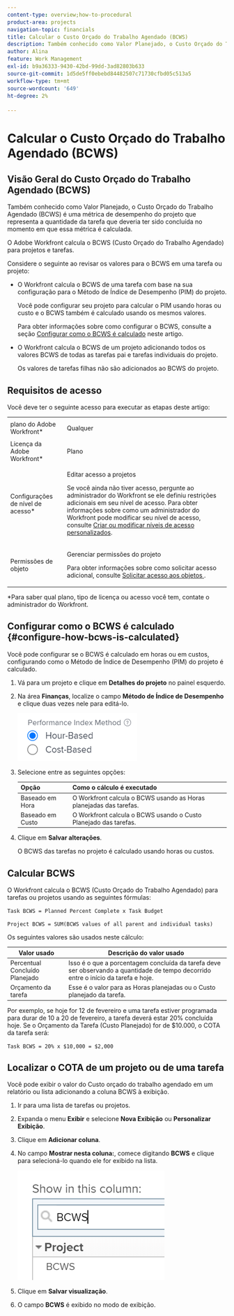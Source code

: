 ```yaml
---
content-type: overview;how-to-procedural
product-area: projects
navigation-topic: financials
title: Calcular o Custo Orçado do Trabalho Agendado (BCWS)
description: Também conhecido como Valor Planejado, o Custo Orçado do Trabalho Agendado (BCWS) é uma métrica de desempenho do projeto que representa a quantidade da tarefa que deveria ter sido concluída no momento em que essa métrica é calculada.
author: Alina
feature: Work Management
exl-id: b9a36333-9430-42bd-99dd-3ad82803b633
source-git-commit: 1d5de5ff0ebebd84482507c71730cfbd05c513a5
workflow-type: tm+mt
source-wordcount: '649'
ht-degree: 2%

---
```


# Calcular o Custo Orçado do Trabalho Agendado (BCWS)

## Visão Geral do Custo Orçado do Trabalho Agendado (BCWS)

Também conhecido como Valor Planejado, o Custo Orçado do Trabalho Agendado (BCWS) é uma métrica de desempenho do projeto que representa a quantidade da tarefa que deveria ter sido concluída no momento em que essa métrica é calculada.

O Adobe Workfront calcula o BCWS (Custo Orçado do Trabalho Agendado) para projetos e tarefas.

Considere o seguinte ao revisar os valores para o BCWS em uma tarefa ou projeto:

* O Workfront calcula o BCWS de uma tarefa com base na sua configuração para o Método de Índice de Desempenho (PIM) do projeto.

  Você pode configurar seu projeto para calcular o PIM usando horas ou custo e o BCWS também é calculado usando os mesmos valores.

  Para obter informações sobre como configurar o BCWS, consulte a seção [Configurar como o BCWS é calculado](#configure-how-bcws-is-calculated) neste artigo.

* O Workfront calcula o BCWS de um projeto adicionando todos os valores BCWS de todas as tarefas pai e tarefas individuais do projeto.

  Os valores de tarefas filhas não são adicionados ao BCWS do projeto.

## Requisitos de acesso

Você deve ter o seguinte acesso para executar as etapas deste artigo:

<table style="table-layout:auto"> 
 <col> 
 <col> 
 <tbody> 
  <tr> 
   <td role="rowheader">plano do Adobe Workfront*</td> 
   <td> <p>Qualquer</p> </td> 
  </tr> 
  <tr> 
   <td role="rowheader">Licença da Adobe Workfront*</td> 
   <td> <p>Plano </p> </td> 
  </tr> 
  <tr> 
   <td role="rowheader">Configurações de nível de acesso*</td> 
   <td> <p>Editar acesso a projetos</p> <p>Se você ainda não tiver acesso, pergunte ao administrador do Workfront se ele definiu restrições adicionais em seu nível de acesso. Para obter informações sobre como um administrador do Workfront pode modificar seu nível de acesso, consulte <a href="../../../administration-and-setup/add-users/configure-and-grant-access/create-modify-access-levels.md" class="MCXref xref">Criar ou modificar níveis de acesso personalizados</a>.</p> </td> 
  </tr> 
  <tr> 
   <td role="rowheader">Permissões de objeto</td> 
   <td> <p>Gerenciar permissões do projeto</p> <p>Para obter informações sobre como solicitar acesso adicional, consulte <a href="../../../workfront-basics/grant-and-request-access-to-objects/request-access.md" class="MCXref xref">Solicitar acesso aos objetos </a>.</p> </td> 
  </tr> 
 </tbody> 
</table>

&#42;Para saber qual plano, tipo de licença ou acesso você tem, contate o administrador do Workfront.

## Configurar como o BCWS é calculado {#configure-how-bcws-is-calculated}

Você pode configurar se o BCWS é calculado em horas ou em custos, configurando como o Método de Índice de Desempenho (PIM) do projeto é calculado.

1. Vá para um projeto e clique em **Detalhes do projeto** no painel esquerdo.
1. Na área **Finanças**, localize o campo **Método de Índice de Desempenho** e clique duas vezes nele para editá-lo.

   ![](assets/pim-options-hour-cost-based-nwe.png)

1. Selecione entre as seguintes opções:

   | Opção | Como o cálculo é executado |
   |---|---|
   | Baseado em Hora | O Workfront calcula o BCWS usando as Horas planejadas das tarefas. |
   | Baseado em Custo | O Workfront calcula o BCWS usando o Custo Planejado das tarefas. |


1. Clique em **Salvar alterações**.

   O BCWS das tarefas no projeto é calculado usando horas ou custos.

## Calcular BCWS

O Workfront calcula o BCWS (Custo Orçado do Trabalho Agendado) para tarefas ou projetos usando as seguintes fórmulas:

```
Task BCWS = Planned Percent Complete x Task Budget
```

```
Project BCWS = SUM(BCWS values of all parent and individual tasks)
```

Os seguintes valores são usados neste cálculo:

| Valor usado | Descrição do valor usado |
|---|---|
| Percentual Concluído Planejado | Isso é o que a porcentagem concluída da tarefa deve ser observando a quantidade de tempo decorrido entre o início da tarefa e hoje. |
| Orçamento da tarefa | Esse é o valor para as Horas planejadas ou o Custo planejado da tarefa. |

Por exemplo, se hoje for 12 de fevereiro e uma tarefa estiver programada para durar de 10 a 20 de fevereiro, a tarefa deverá estar 20% concluída hoje. Se o Orçamento da Tarefa (Custo Planejado) for de $10.000, o COTA da tarefa será:

```
Task BCWS = 20% x $10,000 = $2,000
```

## Localizar o COTA de um projeto ou de uma tarefa

Você pode exibir o valor do Custo orçado do trabalho agendado em um relatório ou lista adicionando a coluna BCWS à exibição.

1. Ir para uma lista de tarefas ou projetos.
1. Expanda o menu **Exibir** e selecione **Nova Exibição** ou **Personalizar Exibição**.

1. Clique em **Adicionar coluna**.
1. No campo **Mostrar nesta coluna:**, comece digitando **BCWS** e clique para selecioná-lo quando ele for exibido na lista.

   ![](assets/bcws-in-project-view.png)

1. Clique em **Salvar visualização**.
1. O campo **BCWS** é exibido no modo de exibição.
